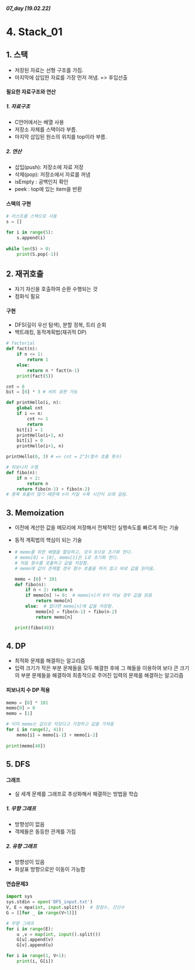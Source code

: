 ##### 07_day [19.02.22]

# 4. Stack_01

## 1. 스택

* 저장된 자료는 선형 구조를 가짐.
* 마지막에 삽입한 자료를 가장 먼저 꺼냄. => 후입선출

#### 필요한 자료구조와 연산

##### 1. 자료구조

* C언어에서는 배열 사용
* 저장소 자체를 스택이라 부름.
* 마지막 삽입된 원소의 위치를 top이라 부름.

##### 2. 연산

* 삽입(push): 저장소에 자료 저장
* 삭제(pop): 저장소에서 자료를 꺼냄
* isEmpty : 공백인지 확인
* peek : top에 있는 item을 반환

#### 스택의 구현

```python
# 리스트를 스택으로 사용
s = []

for i in range(5):
    s.append(i)
    
while len(S) > 0:
    print(S.pop(-1))
```





## 2. 재귀호출

* 자기 자신을 호출하여 순환 수행되는 것
* 점화식 필요

#### 구현

* DFS(깊이 우선 탐색), 분할 정복, 트리 순회 
* 백트래킹, 동적계획법(재귀적 DP)

```python
# factorial
def fact(n):
    if n <= 1:
        return 1
    else:
        return n * fact(n-1)
    print(fact(5))
```

```python
cnt = 0
bit = [0] * 3 # 비트 표현 가능

def printHello(i, n):
    global cnt
    if i == n: 
        cnt += 1
        return
    bit[i] = 1
    printHello(i+1, n)
    bit[i] = 0
    printHello(i+1, n)

printHello(0, 3) # => cnt = 2^3(함수 호출 횟수)
```

```python
# 피보나치 수열
def fibo(n):
    if n < 2: 
        return n
    return fibo(n-1) + fibo(n-2)
# 중복 호출이 많기 때문에 n이 커질 수록 시간이 오래 걸림.
```



## 3. Memoization

* 이전에 계산한 값을 메모리에 저장해서 전체적인 실행속도를 빠르게 하는 기술

* 동적 계획법의 핵심이 되는 기술

* ```python
  # memo를 위한 배열을 할당하고, 모두 0으로 초기화 한다.
  # memo[0] = [0], memo[1]은 1로 초기화 한다.
  # 처음 함수를 호출하고 값을 저장함. 
  # memo에 값이 존재할 경우 함수 호출을 하지 않고 바로 값을 읽어옴.
  
  memo = [0] * 101
  def fibo(n):
      if n < 2: return n
      if memo[n] != 0:  # memo[n]이 0이 아닐 경우 값을 읽음
          return memo[n]
      else:  # 없다면 memo[n]에 값을 저장함.
          memo[n] = fibo(n-1) + fibo(n-2)
          return memo[n]
  
  print(fibo(40))
  ```

  

## 4. DP

* 최적화 문제를 해결하는 알고리즘
* 입력 크기가 작은 부분 문제들을 모두 해결한 후에 그 해들을 이용하여 보다 큰 크기의 부분 문제들을 해결하여 최종적으로 주어진 입력의 문제를 해결하는 알고리즘

#### 피보나치 수 DP 적용

```python
memo = [0] * 101
memo[0] = 0
memo = [1]

# 이미 memo는 값으로 차있다고 가정하고 값을 가져옴
for i in range(2, 41):
    memo[i] = memo[i-1] + memo[i-2]
    
print(memo[40])
```



## 5. DFS

#### 그래프

* 실 세계 문제를 그래프로 추상화해서 해결하는 방법을 학습

##### 1. 무향 그래프

* 방향성이 없음
* 객체들은 동등한 관계를 가짐

##### 2. 유향 그래프

* 방향성이 있음
* 화살표 방향으로만 이동이 가능함

#### 연습문제3

```python
import sys
sys.stdin = open('DFS_input.txt')
V, E = mpa(int, input.split())  # 정점수, 간선수
G = [[for _ in range(V+1)]]

# 무향 그래프
for i in range(E):
    u ,v = map(int, input().split())
    G[u].append(v)
    G[v].append(u)

for i in range(1, V+1):
    print(i, G[i])
    
```





